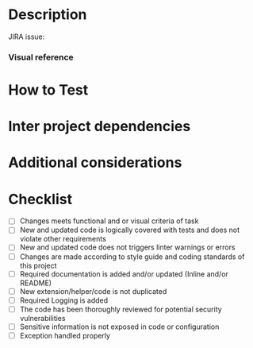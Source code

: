 # Description
JIRA issue: <!--JIRA_issue_ID-->
<!--github automatically converts JIRA IDs into clickable links-->
<!--Add reference documentations and description of changes in this PR that gives additional context to reviewers-->

### Visual reference
<!--Add screenshots, video recording or other visual reference for changes if applicable-->

# How to Test
<!--Add testing steps needed to verify changes-->

# Inter project dependencies
<!--specify any inter project dependencies related to this PR-->

# Additional considerations
<!--is it breaking change; requires upstream/downstream update; what is recovery/fallback-->

# Checklist
- [ ] Changes meets functional and or visual criteria of task
- [ ] New and updated code is logically covered with tests and does not violate other requirements
- [ ] New and updated code does not triggers linter warnings or errors
- [ ] Changes are made according to style guide and coding standards of this project
- [ ] Required documentation is added and/or updated (Inline and/or README)
- [ ] New extension/helper/code is not duplicated
- [ ] Required Logging is added
- [ ] The code has been thoroughly reviewed for potential security vulnerabilities
- [ ] Sensitive information is not exposed in code or configuration
- [ ] Exception handled properly